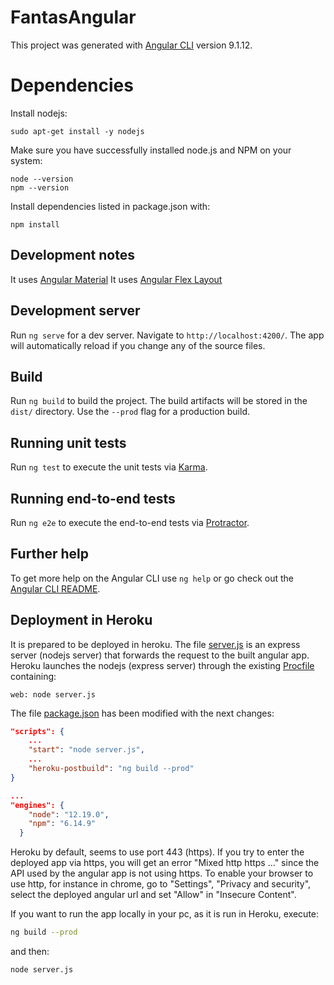 # FantasAngular

This project was generated with [Angular CLI](https://github.com/angular/angular-cli) version 9.1.12.

# Dependencies

Install nodejs:

    sudo apt-get install -y nodejs

Make sure you have successfully installed node.js and NPM on your system:

    node --version
    npm --version

Install dependencies listed in package.json with:

    npm install

## Development notes

It uses [Angular Material](https://material.angular.io/)
It uses [Angular Flex Layout](https://github.com/angular/flex-layout)

## Development server

Run `ng serve` for a dev server. Navigate to `http://localhost:4200/`. The app will automatically reload if you change any of the source files.

## Build

Run `ng build` to build the project. The build artifacts will be stored in the `dist/` directory. Use the `--prod` flag for a production build.

## Running unit tests

Run `ng test` to execute the unit tests via [Karma](https://karma-runner.github.io).

## Running end-to-end tests

Run `ng e2e` to execute the end-to-end tests via [Protractor](http://www.protractortest.org/).

## Further help

To get more help on the Angular CLI use `ng help` or go check out the [Angular CLI README](https://github.com/angular/angular-cli/blob/master/README.md).

## Deployment in Heroku

It is prepared to be deployed in heroku.
The file [server.js](server.js) is an express server (nodejs server) that forwards the request to the built angular app.
Heroku launches the nodejs (express server) through the existing [Procfile](Procfile) containing:

```
web: node server.js
```

The file [package.json](package.json) has been modified with the next changes:

```json
"scripts": {
    ...
    "start": "node server.js",
    ...
    "heroku-postbuild": "ng build --prod"
}

...
"engines": {
    "node": "12.19.0", 
    "npm": "6.14.9"
  }
```

Heroku by default, seems to use port 443 (https). 
If you try to enter the deployed app via https, you will get an error "Mixed http https ..." since the API used by the angular app is not using https.
To enable your browser to use http, for instance in chrome, go to "Settings", "Privacy and security", select the deployed angular url and set "Allow" in "Insecure Content".

If you want to run the app locally in your pc, as it is run in Heroku, execute:

```bash
ng build --prod
```

and then:
```bash
node server.js
```
